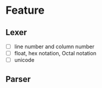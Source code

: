 # Feature

## Lexer
 - [ ] line number and column number
 - [ ] float, hex notation, Octal notation
 - [ ] unicode

## Parser


